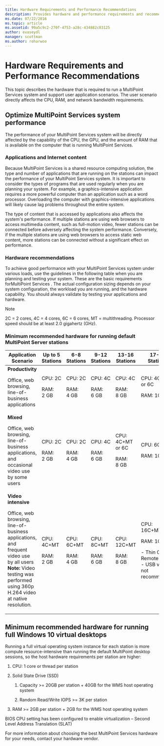 ```yaml
---
title: Hardware Requirements and Performance Recommendations
description: Provides hardware and performance requirements and recommendations for MultiPoint Services
ms.date: 07/22/2016
ms.topic: article
ms.assetid: 99a5c9c2-270f-4753-a28c-434882c03125
author: evaseydl
manager: scottman
ms.author: roharwoo
---
```

# Hardware Requirements and Performance Recommendations
This topic describes the hardware that is required to run a MultiPoint Services system and support user application scenarios. The user scenario directly affects the CPU, RAM, and network bandwidth requirements.

## Optimize MultiPoint Services system performance
The performance of your MultiPoint Services system will be directly affected by the capability of the CPU, the GPU, and the amount of RAM that is available on the computer that is running MultiPoint Services.

### Applications and Internet content
Because MultiPoint Services is a shared resource computing solution, the type and number of applications that are running on the stations can impact the performance of your MultiPoint Services system. It is important to consider the types of programs that are used regularly when you are planning your system. For example, a graphics-intensive application requires a more powerful computer than an application such as a word processor. Overloading the computer with graphics-intensive applications will likely cause lag problems throughout the entire system.

The type of content that is accessed by applications also affects the system's performance. If multiple stations are using web browsers to access multimedia content, such as full-motion video, fewer stations can be connected before adversely affecting the system performance. Conversely, if the multiple stations are using web browsers to access static web content, more stations can be connected without a significant effect on performance.

### Hardware recommendations
To achieve good performance with your MultiPoint Services system under various loads, use the guidelines in the following table when you are planning and testing your system. These are the basic requirements forMultiPoint Services . The actual configuration sizing depends on your system configuration, the workload you are running, and the hardware capability. You should always validate by testing your applications and hardware.

> [!NOTE]
> 2C = 2 cores, 4C = 4 cores, 6C = 6 cores, MT = multithreading. Processor speed should be at least 2.0 gigahertz (GHz).

### Minimum recommended hardware for running default MultiPoint Server stations

|Application Scenario|Up to 5 Stations|6-8 Stations|9-12 Stations|13-16 Stations|17-20 Stations|21-24 Stations|
|------------------------|----------------------|-------------------|------------------|-------------------|-------------------|-----------------|
|**Productivity**<p>Office, web browsing, line-of-business applications|CPU: 2C<p>RAM: 2 GB|CPU: 2C<p>RAM: 4 GB|CPU: 4C<p>RAM: 6 GB|CPU: 4C<p>RAM: 8 GB|CPU: 4C+MT or 6C<p>RAM: 10 GB| CPU: 6C+MT<p>RAM: 12 GB|
|**Mixed**<p>Office, web browsing, line-of-business applications,  and occasional video use by some users|CPU: 2C<p>RAM: 2 GB|CPU: 2C<p>RAM: 4 GB|CPU: 4C<p>RAM: 6 GB|CPU: 4C+MT or 6C<p>RAM: 8 GB|CPU: 6C+MT<p>RAM: 10 GB| CPU: 6C+MT<p>RAM: 12 GB|
|**Video intensive**<p>Office, web browsing, line-of-business applications,  and frequent video use by all users **Note:** Video testing was performed using 360p H.264 video at native resolution.|CPU: 4C+MT<p>RAM: 2 GB|CPU: 6C+MT<p>RAM: 4 GB|CPU: 8C+MT<p>RAM: 6 GB|CPU: 12C+MT<p>RAM: 8 GB|CPU: 16C+MT<p>RAM: 10 GB<p>-   Thin Client: RemoteFX<br />-   USB video not recommended| CPU: 20C+MT<p>RAM: 12 GB<p>-   Thin Client: RemoteFX<br />-   USB video not recommended|

## Minimum recommended hardware for running full Windows 10 virtual desktops
Running a full virtual operating system instance for each station is more compute resource-intensive than running the default MultiPoint desktop sessions, so the host hardware requirements per station are higher:

1.  CPU: 1 core or thread per station

2.  Solid State Drive (SSD)

    1.  Capacity >= 20GB per station + 40GB for the WMS host operating system

    2.  Random Read/Write IOPS >= 3K per station

3.  RAM >= 2GB per station + 2GB for the WMS host operating system

BIOS CPU setting has been configured to enable virtualization – Second Level Address Translation (SLAT)

For more information about choosing the best MultiPoint Services hardware for your needs, contact your hardware vendor.
